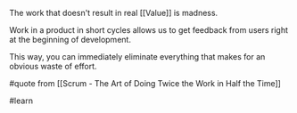 The work that doesn't result in real [[Value]] is madness.

Work in a product in short cycles allows us to get feedback from users right at the beginning of development.

This way, you can immediately eliminate everything that makes for an obvious waste of effort.

#quote from [[Scrum - The Art of Doing Twice the Work in Half the Time]]

#learn 